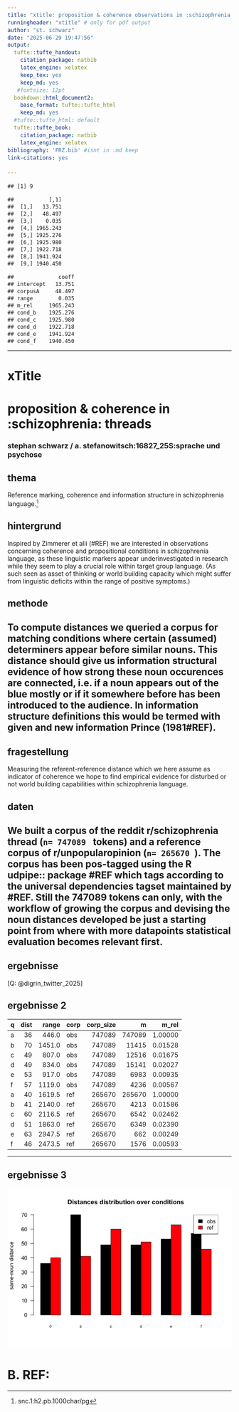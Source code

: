 ```yaml
---
title: "xtitle: proposition & coherence observations in :schizophrenia: threads"
runningheader: "xtitle" # only for pdf output
author: "st. schwarz"
date: "2025-06-29 19:47:56"
output:
  tufte::tufte_handout:
    citation_package: natbib
    latex_engine: xelatex
    keep_tex: yes
    keep_md: yes
   #fontsize: 12pt
  bookdown::html_document2:
    base_format: tufte::tufte_html
    keep_md: yes
  #tufte::tufte_html: default
  tufte::tufte_book:
    citation_package: natbib
    latex_engine: xelatex
bibliography: 'FRZ.bib' #isnt in .md keep
link-citations: yes

---
```
















```
## [1] 9
```

```
##           [,1]
##  [1,]   13.751
##  [2,]   48.497
##  [3,]    0.035
##  [4,] 1965.243
##  [5,] 1925.276
##  [6,] 1925.980
##  [7,] 1922.718
##  [8,] 1941.924
##  [9,] 1940.450
```

```
##              coeff
## intercept   13.751
## corpusA     48.497
## range        0.035
## m_rel     1965.243
## cond_b    1925.276
## cond_c    1925.980
## cond_d    1922.718
## cond_e    1941.924
## cond_f    1940.450
```

---

# xTitle
# proposition & coherence in :schizophrenia: threads
### stephan schwarz / a. stefanowitsch:16827_25S:sprache und psychose
## thema
Reference marking, coherence and information structure in schizophrenia language.[^1]
## hintergrund
Inspired by Zimmerer et alii (#REF) we are interested in observations concerning coherence and propositional conditions in schizophrenia language, as these linguistic markers appear underinvestigated in research while they seem to play a crucial role within target group language. (As such seen as asset of thinking or world building capacity which might suffer from linguistic deficits within the range of positive symptoms.)
## methode
To compute distances we queried a corpus for matching conditions where certain (assumed) determiners appear before similar nouns. This distance should give us information structural evidence of how strong these noun occurences are connected, i.e. if a noun appears out of the blue mostly or if it somewhere before has been introduced to the audience. In information structure definitions this would be termed with **given and new information** Prince (1981#REF).
----
## fragestellung
Measuring the referent-reference distance which we here assume as indicator of coherence we hope to find empirical evidence for disturbed or not world building capabilities within schizophrenia language.
## daten
We built a corpus of the reddit r/schizophrenia thread (```n= 747089 ``` tokens) and a reference corpus of r/unpopularopinion (```n= 265670 ```). The corpus has been pos-tagged using the R udpipe:: package #REF which tags according to the universal dependencies tagset maintained by #REF. Still the 747089 tokens can only, with the workflow of growing the corpus and devising the noun distances developed be just a starting point from where with more datapoints statistical evaluation becomes relevant first.
----
## ergebnisse



[Q: @digrin_twitter_2025]

## ergebnisse 2


|q  | dist|  range|corp | corp_size|      m|   m_rel|
|:--|----:|------:|:----|---------:|------:|-------:|
|a  |   36|  446.0|obs  |    747089| 747089| 1.00000|
|b  |   70| 1451.0|obs  |    747089|  11415| 0.01528|
|c  |   49|  807.0|obs  |    747089|  12516| 0.01675|
|d  |   49|  834.0|obs  |    747089|  15141| 0.02027|
|e  |   53|  917.0|obs  |    747089|   6983| 0.00935|
|f  |   57| 1119.0|obs  |    747089|   4236| 0.00567|
|a  |   40| 1619.5|ref  |    265670| 265670| 1.00000|
|b  |   41| 2140.0|ref  |    265670|   4213| 0.01586|
|c  |   60| 2116.5|ref  |    265670|   6542| 0.02462|
|d  |   51| 1863.0|ref  |    265670|   6349| 0.02390|
|e  |   63| 2947.5|ref  |    265670|    662| 0.00249|
|f  |   46| 2473.5|ref  |    265670|   1576| 0.00593|


----
## ergebnisse 3
<img src="index_files/figure-html/df1-vis-1.png"  />

# B. REF:
[^1]:snc.1:h2.pb.1000char/pg
